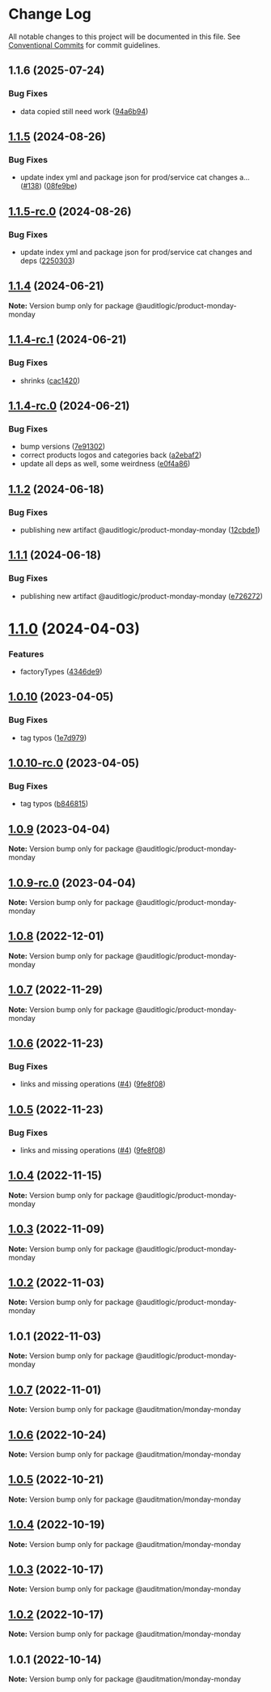 # Change Log

All notable changes to this project will be documented in this file.
See [Conventional Commits](https://conventionalcommits.org) for commit guidelines.

## 1.1.6 (2025-07-24)


### Bug Fixes

* data copied still need work ([94a6b94](https://github.com/zerobias-org/product/commit/94a6b942fb0516367548599d739529536132755a))





## [1.1.5](https://github.com/auditlogic/product/compare/@auditlogic/product-monday-monday@1.1.4...@auditlogic/product-monday-monday@1.1.5) (2024-08-26)


### Bug Fixes

* update index yml and package json for prod/service cat changes a… ([#138](https://github.com/auditlogic/product/issues/138)) ([08fe9be](https://github.com/auditlogic/product/commit/08fe9beb1c8457462a19bc69caa02e6212d97e1a))





## [1.1.5-rc.0](https://github.com/auditlogic/product/compare/@auditlogic/product-monday-monday@1.1.4...@auditlogic/product-monday-monday@1.1.5-rc.0) (2024-08-26)


### Bug Fixes

* update index yml and package json for prod/service cat changes and deps ([2250303](https://github.com/auditlogic/product/commit/225030363a363608240135b7ebed386b28f01e4b))





## [1.1.4](https://github.com/auditlogic/product/compare/@auditlogic/product-monday-monday@1.1.4-rc.1...@auditlogic/product-monday-monday@1.1.4) (2024-06-21)

**Note:** Version bump only for package @auditlogic/product-monday-monday





## [1.1.4-rc.1](https://github.com/auditlogic/product/compare/@auditlogic/product-monday-monday@1.1.4-rc.0...@auditlogic/product-monday-monday@1.1.4-rc.1) (2024-06-21)


### Bug Fixes

* shrinks ([cac1420](https://github.com/auditlogic/product/commit/cac14200fefcd8183ab69fe89a47bd3f70f563e9))





## [1.1.4-rc.0](https://github.com/auditlogic/product/compare/@auditlogic/product-monday-monday@1.1.2...@auditlogic/product-monday-monday@1.1.4-rc.0) (2024-06-21)


### Bug Fixes

* bump versions ([7e91302](https://github.com/auditlogic/product/commit/7e913023b8b312150ed7762c32fbbe616be71de5))
* correct products logos and categories back ([a2ebaf2](https://github.com/auditlogic/product/commit/a2ebaf2efe8e232e6ff22c774c456048771f9469))
* update all deps as well, some weirdness ([e0f4a86](https://github.com/auditlogic/product/commit/e0f4a864714e2d3de6bbf3da014d5312fe53be2f))





## [1.1.2](https://github.com/auditlogic/product/compare/@auditlogic/product-monday-monday@1.1.1...@auditlogic/product-monday-monday@1.1.2) (2024-06-18)


### Bug Fixes

* publishing new artifact @auditlogic/product-monday-monday ([12cbde1](https://github.com/auditlogic/product/commit/12cbde17de78e6401561b3eaf6bda790be0f0d0d))





## [1.1.1](https://github.com/auditlogic/product/compare/@auditlogic/product-monday-monday@1.1.0...@auditlogic/product-monday-monday@1.1.1) (2024-06-18)


### Bug Fixes

* publishing new artifact @auditlogic/product-monday-monday ([e726272](https://github.com/auditlogic/product/commit/e726272b23ae464f171338bdc34adfeb843d8adf))





# [1.1.0](https://github.com/auditlogic/product/compare/@auditlogic/product-monday-monday@1.0.10...@auditlogic/product-monday-monday@1.1.0) (2024-04-03)


### Features

* factoryTypes ([4346de9](https://github.com/auditlogic/product/commit/4346de92693aee892fccf725338ffc7b80ab182b))





## [1.0.10](https://github.com/auditlogic/product/compare/@auditlogic/product-monday-monday@1.0.9...@auditlogic/product-monday-monday@1.0.10) (2023-04-05)


### Bug Fixes

* tag typos  ([1e7d979](https://github.com/auditlogic/product/commit/1e7d979fd6e01d0e2881da2fdaa891d1c66bd112))





## [1.0.10-rc.0](https://github.com/auditlogic/product/compare/@auditlogic/product-monday-monday@1.0.9...@auditlogic/product-monday-monday@1.0.10-rc.0) (2023-04-05)


### Bug Fixes

* tag typos ([b846815](https://github.com/auditlogic/product/commit/b846815a00ed2bf9e3224e7c5363515b8067aeb9))





## [1.0.9](https://github.com/auditlogic/product/compare/@auditlogic/product-monday-monday@1.0.8...@auditlogic/product-monday-monday@1.0.9) (2023-04-04)

**Note:** Version bump only for package @auditlogic/product-monday-monday





## [1.0.9-rc.0](https://github.com/auditlogic/product/compare/@auditlogic/product-monday-monday@1.0.8...@auditlogic/product-monday-monday@1.0.9-rc.0) (2023-04-04)

**Note:** Version bump only for package @auditlogic/product-monday-monday





## [1.0.8](https://github.com/auditlogic/product/compare/@auditlogic/product-monday-monday@1.0.7...@auditlogic/product-monday-monday@1.0.8) (2022-12-01)

**Note:** Version bump only for package @auditlogic/product-monday-monday





## [1.0.7](https://github.com/auditlogic/product/compare/@auditlogic/product-monday-monday@1.0.6...@auditlogic/product-monday-monday@1.0.7) (2022-11-29)

**Note:** Version bump only for package @auditlogic/product-monday-monday





## [1.0.6](https://github.com/auditlogic/product/compare/@auditlogic/product-monday-monday@1.0.4...@auditlogic/product-monday-monday@1.0.6) (2022-11-23)


### Bug Fixes

* links and missing operations ([#4](https://github.com/auditlogic/product/issues/4)) ([9fe8f08](https://github.com/auditlogic/product/commit/9fe8f08fe7c57fdb79f991ac35bd6ac2e7dcad38))





## [1.0.5](https://github.com/auditlogic/product/compare/@auditlogic/product-monday-monday@1.0.4...@auditlogic/product-monday-monday@1.0.5) (2022-11-23)


### Bug Fixes

* links and missing operations ([#4](https://github.com/auditlogic/product/issues/4)) ([9fe8f08](https://github.com/auditlogic/product/commit/9fe8f08fe7c57fdb79f991ac35bd6ac2e7dcad38))





## [1.0.4](https://github.com/auditlogic/product/compare/@auditlogic/product-monday-monday@1.0.3...@auditlogic/product-monday-monday@1.0.4) (2022-11-15)

**Note:** Version bump only for package @auditlogic/product-monday-monday





## [1.0.3](https://github.com/auditlogic/product/compare/@auditlogic/product-monday-monday@1.0.2...@auditlogic/product-monday-monday@1.0.3) (2022-11-09)

**Note:** Version bump only for package @auditlogic/product-monday-monday





## [1.0.2](https://github.com/auditlogic/product/compare/@auditlogic/product-monday-monday@1.0.1...@auditlogic/product-monday-monday@1.0.2) (2022-11-03)

**Note:** Version bump only for package @auditlogic/product-monday-monday





## 1.0.1 (2022-11-03)

**Note:** Version bump only for package @auditlogic/product-monday-monday





## [1.0.7](https://github.com/auditmation/store-content/compare/@auditmation/monday-monday@1.0.6...@auditmation/monday-monday@1.0.7) (2022-11-01)

**Note:** Version bump only for package @auditmation/monday-monday





## [1.0.6](https://github.com/auditmation/store-content/compare/@auditmation/monday-monday@1.0.5...@auditmation/monday-monday@1.0.6) (2022-10-24)

**Note:** Version bump only for package @auditmation/monday-monday





## [1.0.5](https://github.com/auditmation/store-content/compare/@auditmation/monday-monday@1.0.4...@auditmation/monday-monday@1.0.5) (2022-10-21)

**Note:** Version bump only for package @auditmation/monday-monday





## [1.0.4](https://github.com/auditmation/store-content/compare/@auditmation/monday-monday@1.0.3...@auditmation/monday-monday@1.0.4) (2022-10-19)

**Note:** Version bump only for package @auditmation/monday-monday





## [1.0.3](https://github.com/auditmation/store-content/compare/@auditmation/monday-monday@1.0.2...@auditmation/monday-monday@1.0.3) (2022-10-17)

**Note:** Version bump only for package @auditmation/monday-monday





## [1.0.2](https://github.com/auditmation/store-content/compare/@auditmation/monday-monday@1.0.1...@auditmation/monday-monday@1.0.2) (2022-10-17)

**Note:** Version bump only for package @auditmation/monday-monday





## 1.0.1 (2022-10-14)

**Note:** Version bump only for package @auditmation/monday-monday
